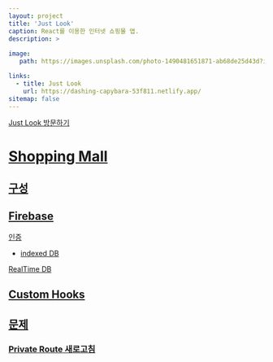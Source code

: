 ```yaml
---
layout: project
title: 'Just Look'
caption: React를 이용한 인터넷 쇼핑몰 앱.
description: >
  
image: 
   path: https://images.unsplash.com/photo-1490481651871-ab68de25d43d?ixlib=rb-4.0.3&ixid=MnwxMjA3fDB8MHxwaG90by1wYWdlfHx8fGVufDB8fHx8&auto=format&fit=crop&w=1740&q=80

links:
  - title: Just Look
    url: https://dashing-capybara-53f811.netlify.app/
sitemap: false
---
```


<a href="https://dashing-capybara-53f811.netlify.app/" target="_blank">Just Look 방문하기

# Shopping Mall

## 구성

## Firebase
인증 
- indexed DB

RealTime DB

## Custom Hooks

## 문제
### Private Route 새로고침